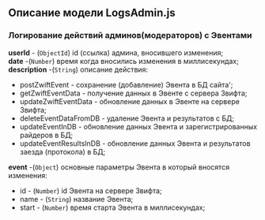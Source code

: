 ## Описание модели LogsAdmin.js

### Логирование действий админов(модераторов) с Эвентами

**userId** - (`ObjectId`) id (ссылка) админа, вносившего изменения;  
**date** -(`Number`) время когда вносились изменения в миллисекундах;  
**description** -(`String`) описание действия:

- postZwiftEvent - сохранение (добавление) Эвента в БД сайта';
- getZwiftEventData - получение данных в Эвенте с сервера Звифта;
- updateZwiftEventData - обновление данных в Эвенте на сервере Звифта;
- deleteEventDataFromDB - удаление Эвента и результатов с БД;
- updateEventInDB - обновление данных Эвента и зарегистрированных райдеров в БД;
- updateEventResultsInDB - обновление данных Эвента и результатов заезда (протокола) в БД;

**event** -(`Object`) основные параметры Эвента в который вносятся изменения:

- id - (`Number`) id Эвента на сервере Звифта;
- name - (`String`) название Эвента;
- start - (`Number`) время старта Эвента в миллисекундах;
